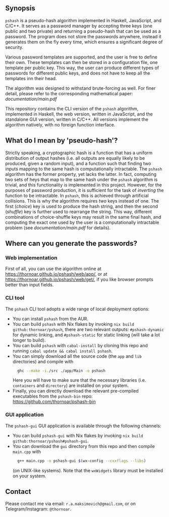 ## Synopsis

`pshash` is a pseudo-hash algorithm implemented in Haskell, JavaScript, and C/C++. It serves as a password manager by accepting three keys (one public and two private) and returning a pseudo-hash that can be used as a password. The program does not store the passwords anywhere, instead it generates them on the fly every time, which ensures a significant degree of security.

Various password templates are supported, and the user is free to define their own. These templates can then be stored in a configuration file, one template per public key. This way, the user can produce different types of passwords for different public keys, and does not have to keep all the templates inn their head.

The algorithm was designed to withstand brute-forcing as well. For finer detail, please refer to the corresponding mathematical paper: *documentation/main.pdf*

This repository contains the CLI version of the `pshash` algorithm, implemented in Haskell, the web version, written in JavaScript, and the standalone GUI version, written in C/C++. All versions implement the algorithm natively, with no foreign function interface.

## What do I mean by 'pseudo-hash'?

Strictly speaking, a cryptographic hash is a function that has a uniform distribution of output hashes (i.e. all outputs are equally likely to be produced, given a random input), and a function such that finding two inputs mapping to the same hash is computationally intractable. The `pshash` algorithm has the former property, yet lacks the latter. In fact, computing two sets of heys that map to the same hash under the `pshash` algorithm is trivial, and this functionality is implemented in this project. However, for the purposes of password production, it is sufficient for the task of _inverting_ the function to be intractable. In `pshash`, this is achieved through artificial collisions. This is why the algorithm requires _two_ keys instead of one. The first (_choice_) key is used to produce the hash string, and then the second (_shuffle_) key is further used to rearrange the string. This way, different combinations of choice-shuffle keys may result in the same final hash, and computing the exact one used by the user is a computationally intractable problem (see _documentation/main.pdf_ for details).

## Where can you generate the passwords?

### Web implementation

First of all, you can use the algorithm online at https://thornoar.github.io/pshash/web/app/, or at https://thornoar.github.io/pshash/web/get/, if you like browser prompts better than input fields.

### CLI tool

The `pshash` CLI tool adopts a wide range of local deployment options:
- You can install `pshash` from the AUR.
- You can build `pshash` with Nix flakes by invoking `nix build github:thornoar/pshash`, there are two relevant outputs: `#pshash-dynamic` for dynamic linking, and `#pshash-static` for static linking (will take a lot longer to build).
- You can build `pshash` with `cabal-install` by cloning this repo and running `cabal update && cabal install pshash`.
- You can simply download all the source code (the `app` and `lib` directories) and compile with
  ```bash
    ghc --make -i./src ./app/Main -o pshash
  ```
  Here you will have to make sure that the necessary libraries (i.e. `containers` and `directory`) are installed on your system.
- Finally, you can directly download the relevant pre-compiled executables from the `pshash-bin` repo: https://github.com/thornoar/pshash-bin

### GUI application

The `pshash-gui` GUI application is available through the following channels:
- You can build `pshash-gui` with Nix flakes by invoking `nix build github:thornoar/pshash#pshash-gui`.
- You can download the `gui` directory from this repo and then compile `main.cpp` with
  ```bash
    g++ main.cpp -o pshash-gui $(wx-config --cxxflags --libs)
  ```
  (on UNIX-like systems). Note that the `wxWidgets` library must be installed on your system.

## Contact

Please contact me via email: `r.a.maksimovich@gmail.com`, or on Telegram/Instagram: `@thornoar`.
